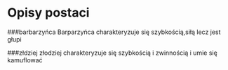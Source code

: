 # **Opisy postaci**
###barbarzyńca 
Barparzyńca charakteryzuje się szybkością,siłą lecz jest głupi

###złdziej 
złodziej charakteryzuje się szybkością i zwinnością i umie się kamuflować

